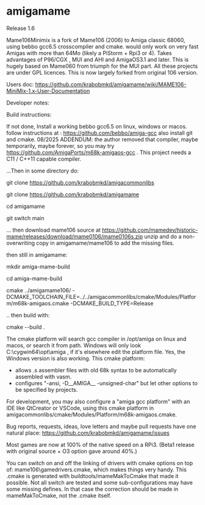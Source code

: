 # amigamame

Release 1.6

 Mame106Minimix is a fork of Mame106 (2006) to Amiga classic 68060, using bebbo gcc6.5 crosscompiler and cmake.
 would only work on very fast Amigas with more than 64Mo (likely a PiStorm + Rpi3 or 4). 
 Takes advantages of P96/CGX , MUI and AHI and AmigaOS3.1 and later. 
 This is hugely based on Mame060 from triumph for the MUI part. All these projects are under GPL licences.
 This is now largely forked from original 106 version.
 
  Users doc: https://github.com/krabobmkd/amigamame/wiki/MAME106-MiniMix-1.x-User-Documentation
 
 Developer notes:
 
 Build instructions:
 
 If not done, Install a working bebbo gcc6.5 on linux, windows or macos.
 follow instructions at : https://github.com/bebbo/amiga-gcc
 also install git and cmake.
  08/2025 ADDENDUM: the author removed that compiler, maybe temporarily, maybe forever, so you may try https://github.com/AmigaPorts/m68k-amigaos-gcc . This project needs a C11 / C++11 capable compiler.
 
 ...Then in some directory do:
 
 git clone https://github.com/krabobmkd/amigacommonlibs
 
 git clone https://github.com/krabobmkd/amigamame
 
 cd amigamame

 git switch main
 
 ... then download mame106 source at
   https://github.com/mamedev/historic-mame/releases/download/mame0106/mame0106s.zip
 unzip and do a non-overwriting copy in amigamame/mame106 to add the missing files.
 
 then still in amigamame:
 
 mkdir amiga-mame-build
 
 cd amiga-mame-build
 
 cmake ../amigamame106/ 
 -DCMAKE_TOOLCHAIN_FILE=../../amigacommonlibs/cmake/Modules/Platform/m68k-amigaos.cmake -DCMAKE_BUILD_TYPE=Release

 .. then build with:
 
 cmake --build .
 
 The cmake platform will search gcc compiler in /opt/amiga on linux and macos, or search it from path. Windows will only look C:\cygwin64\opt\amiga , if it's elsewhere edit the platform file. Yes, the Windows version is also working.
This cmake platform:
 - allows .s assembler files with old 68k syntax to be automatically assembled with vasm.
 - configures "-ansi, -D__AMIGA__ -unsigned-char" but let other options to be specified by projects. 
 
 For development, you may also configure a "amiga gcc platform" with an IDE like QtCreator or VSCode, using this cmake platform in amigacommonlibs/cmake/Modules/Platform/m68k-amigaos.cmake.
 
 Bug reports, requests, ideas, love letters and maybe pull requests have one natural place:
 https://github.com/krabobmkd/amigamame/issues
 
 Most games are now at 100% of the native speed on a RPi3. (Beta1 release with original source + O3 option
  gave around 40%.)
 
 You can switch on and off the linking of drivers with cmake options on top of: mame106\gamedrivers.cmake,
 which makes things very handy. This .cmake is generated with buildtools/mameMakToCmake that made it possible. Not all switch are tested and some sub-configurations may have some missing defines. In that case the correction should be made in mameMakToCmake, not the .cmake itself.
 
  
 
  
   



